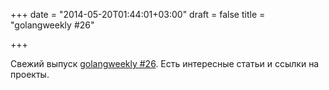 +++
date = "2014-05-20T01:44:01+03:00"
draft = false
title = "golangweekly #26"

+++

<p>Свежий выпуск <a href="http://www.golangweekly.com/archive/go-newsletter-issue-26/">golangweekly #26</a>. Есть интересные статьи и ссылки на проекты.</p>

